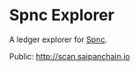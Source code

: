 # Spnc Explorer

A ledger explorer for [Spnc](http://www.saipanchain.io/).

Public: http://scan.saipanchain.io

